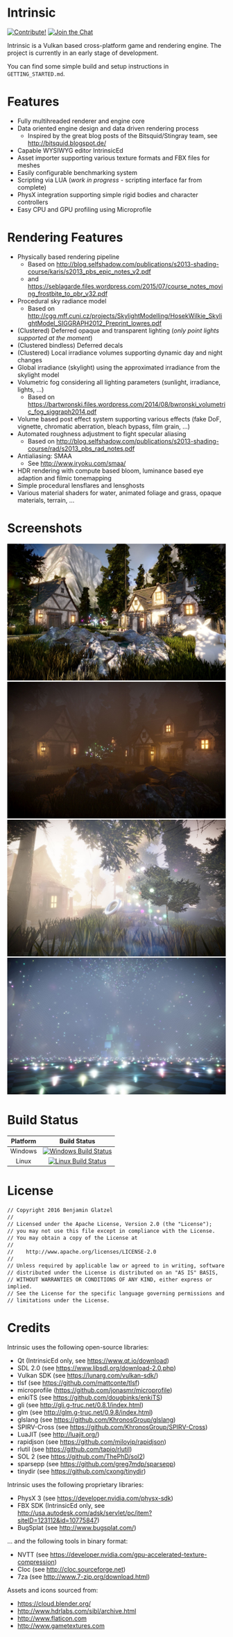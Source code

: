 # Intrinsic

[![Contribute!](https://img.shields.io/badge/contributions-welcome-brightgreen.svg?style=flat)](https://github.com/begla/Intrinsic/issues) [![Join the Chat](https://badges.gitter.im/Join%20Chat.svg)](https://gitter.im/Intrinsic-Engine/Lobby?utm_source=badge&utm_medium=badge&utm_campaign=pr-badge&utm_content=badge)

Intrinsic is a Vulkan based cross-platform game and rendering engine. The project is currently in an early stage of development.

You can find some simple build and setup instructions in `GETTING_STARTED.md`.

# Features
* Fully multihreaded renderer and engine core
* Data oriented engine design and data driven rendering process
  * Inspired by the great blog posts of the Bitsquid/Stingray team, see http://bitsquid.blogspot.de/
* Capable WYSIWYG editor IntrinsicEd
* Asset importer supporting various texture formats and FBX files for meshes
* Easily configurable benchmarking system
* Scripting via LUA (_work in progress_ - scripting interface far from complete)
* PhysX integration supporting simple rigid bodies and character controllers
* Easy CPU and GPU profiling using Microprofile

# Rendering Features
* Physically based rendering pipeline
  * Based on http://blog.selfshadow.com/publications/s2013-shading-course/karis/s2013_pbs_epic_notes_v2.pdf
  * and https://seblagarde.files.wordpress.com/2015/07/course_notes_moving_frostbite_to_pbr_v32.pdf
* Procedural sky radiance model
  * Based on http://cgg.mff.cuni.cz/projects/SkylightModelling/HosekWilkie_SkylightModel_SIGGRAPH2012_Preprint_lowres.pdf
* (Clustered) Deferred opaque and transparent lighting (_only point lights supported at the moment_)
* (Clustered bindless) Deferred decals
* (Clustered) Local irradiance volumes supporting dynamic day and night changes
* Global irradiance (skylight) using the approximated irradiance from the skylight model
* Volumetric fog considering all lighting parameters (sunlight, irradiance, lights, ...)
  * Based on https://bartwronski.files.wordpress.com/2014/08/bwronski_volumetric_fog_siggraph2014.pdf
* Volume based post effect system supporting various effects (fake DoF, vignette, chromatic aberration, bleach bypass, film grain, ...)
* Automated roughness adjustment to fight specular aliasing
  * Based on http://blog.selfshadow.com/publications/s2013-shading-course/rad/s2013_pbs_rad_notes.pdf
* Antialiasing: SMAA
  * See http://www.iryoku.com/smaa/
* HDR rendering with compute based bloom, luminance based eye adaption and filmic tonemapping
* Simple procedural lensflares and lensghosts
* Various material shaders for water, animated foliage and grass, opaque materials, terrain, ...

# Screenshots

![Intrinsic](media/screenshot_0.jpg)
![IntrinsicEd](media/screenshot_1.jpg)
![IntrinsicEd](media/screenshot_3.jpg)
![IntrinsicEd](media/screenshot_2.jpg)

# Build Status

| Platform | Build Status |
|:--------:|:------------:|
| Windows  | [![Windows Build Status](https://ci.appveyor.com/api/projects/status/eevcf6gfm77309ud?svg=true)](https://ci.appveyor.com/project/begla/intrinsic) |
| Linux    |  [![Linux Build Status](https://travis-ci.org/begla/Intrinsic.svg?branch=master)](https://travis-ci.org/begla/Intrinsic) |

# License

```
// Copyright 2016 Benjamin Glatzel
//
// Licensed under the Apache License, Version 2.0 (the "License");
// you may not use this file except in compliance with the License.
// You may obtain a copy of the License at
//
//    http://www.apache.org/licenses/LICENSE-2.0
//
// Unless required by applicable law or agreed to in writing, software
// distributed under the License is distributed on an "AS IS" BASIS,
// WITHOUT WARRANTIES OR CONDITIONS OF ANY KIND, either express or implied.
// See the License for the specific language governing permissions and
// limitations under the License.
```

# Credits

Intrinsic uses the following open-source libraries:

* Qt (IntrinsicEd only, see https://www.qt.io/download)
* SDL 2.0 (see https://www.libsdl.org/download-2.0.php)
* Vulkan SDK (see https://lunarg.com/vulkan-sdk/)
* tlsf (see https://github.com/mattconte/tlsf)
* microprofile (https://github.com/jonasmr/microprofile)
* enkiTS (see https://github.com/dougbinks/enkiTS)
* gli (see http://gli.g-truc.net/0.8.1/index.html)
* glm (see http://glm.g-truc.net/0.9.8/index.html)
* glslang (see https://github.com/KhronosGroup/glslang)
* SPIRV-Cross (see https://github.com/KhronosGroup/SPIRV-Cross)
* LuaJIT (see http://luajit.org/)
* rapidjson (see https://github.com/miloyip/rapidjson)
* rlutil (see https://github.com/tapio/rlutil)
* SOL 2 (see https://github.com/ThePhD/sol2)
* sparsepp (see https://github.com/greg7mdp/sparsepp)
* tinydir (see https://github.com/cxong/tinydir)

Intrinsic uses the following proprietary libraries:

* PhysX 3 (see https://developer.nvidia.com/physx-sdk)
* FBX SDK (IntrinsicEd only, see http://usa.autodesk.com/adsk/servlet/pc/item?siteID=123112&id=10775847)
* BugSplat (see http://www.bugsplat.com/)

... and the following tools in binary format:

* NVTT (see https://developer.nvidia.com/gpu-accelerated-texture-compression)
* Cloc (see http://cloc.sourceforge.net)
* 7za (see http://www.7-zip.org/download.html)

Assets and icons sourced from:

* https://cloud.blender.org/
* http://www.hdrlabs.com/sibl/archive.html
* http://www.flaticon.com
* http://www.gametextures.com
